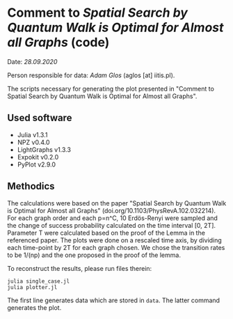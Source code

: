 # Comment to *Spatial Search by Quantum Walk is Optimal for Almost all Graphs* (code)

Date: *28.09.2020*

Person responsible for data: *Adam Glos* (aglos [at] iitis.pl).


The scripts necessary for generating the plot presented in "Comment to Spatial Search by Quantum Walk is Optimal for Almost all Graphs".


## Used software
* Julia v1.3.1
* NPZ v0.4.0
* LightGraphs v1.3.3
* Expokit v0.2.0
* PyPlot v2.9.0


## Methodics

The calculations were based on the paper "Spatial Search by Quantum Walk is Optimal for Almost all Graphs" (doi.org/10.1103/PhysRevA.102.032214). For each graph order and each p=n^C, 10 Erdös-Renyi were sampled and the change of success probability calculated on the time interval [0, 2T]. Parameter T were calculated based on the proof of the Lemma in the referenced paper. The plots were done on a rescaled time axis, by dividing each time-point by 2T for each graph chosen. We chose the transition rates to be 1/(np) and the one proposed in the proof of the lemma.

To reconstruct the results, please run files therein:
```
julia single_case.jl
julia plotter.jl
```
The first line generates data which are stored in `data`. The latter command generates the plot.
